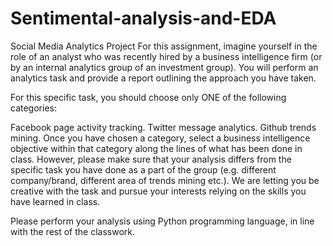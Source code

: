 # Sentimental-analysis-and-EDA
Social Media Analytics Project
For this assignment, imagine yourself in the role of an analyst who was recently hired by a business intelligence firm (or by an internal analytics group of an investment group). You will perform an analytics task and provide a report outlining the approach you have taken.

For this specific task, you should choose only ONE of the following categories:

Facebook page activity tracking.
Twitter message analytics.
Github trends mining.
Once you have chosen a category, select a business intelligence objective within that category along the lines of what has been done in class. However, please make sure that your analysis differs from the specific task you have done as a part of the group (e.g. different company/brand, different area of trends mining etc.). We are letting you be creative with the task and pursue your interests relying on the skills you have learned in class.

Please perform your analysis using Python programming language, in line with the rest of the classwork.
